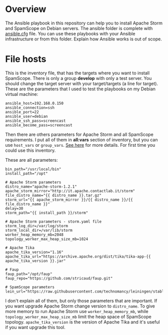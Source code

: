 # Overview
The Ansible playbook in this repository can help you to install Apache Storm and SpamScope on Debian servers. The ansible folder is complete with [ansible.cfg](./ansible.cfg) file.
You can use these playbooks with your Ansible infrastructure or from this folder.
Explain how Ansible works is out of scope.

# File hosts
This is the inventory file, that has the targets where you want to install SpamScope.
There is only a group **develop** with only a test server. You should change the target server with your target/targets (a line for target).
These are the parameters that I used to test the playbooks on my Debian virtual machine:

```
ansible_host=192.168.0.150 
ansible_connection=ssh 
ansible_port=22 
ansible_user=debian 
ansible_ssh_pass=screencast 
ansible_become_pass=screencast
```

Then there are others parameters for Apache Storm and all SpamScope requirements. I put all of them in **all:vars** section of inventory, but you can use `host_vars` or `group_vars`. [See here](http://docs.ansible.com/ansible/latest/user_guide/intro_inventory.html) for more details.
For first time you could use this inventory.

These are all parameters:

```
bin_path="/usr/local/bin"
install_path="/opt"

# Apache Storm parameters
distro_name="apache-storm-1.2.1"
apache_storm_mirror="http://it.apache.contactlab.it/storm"
file_distro_name="{{ distro_name }}.tar.gz"
storm_url="{{ apache_storm_mirror }}/{{ distro_name }}/{{ file_distro_name }}"
delay=30
storm_path="{{ install_path }}/storm"

# Apache Storm parameters - storm.yaml file
storm_log_dir=/var/log/storm
storm_local_dir=/var/lib/storm
worker_heap_memory_mb=2048
topology_worker_max_heap_size_mb=1024

# Apache Tika
apache_tika_version="1.16"
apache_tika_url="https://archive.apache.org/dist/tika/tika-app-{{ apache_tika_version }}.jar"

# Faup
faup_path="/opt/faup"
faup_repo="https://github.com/stricaud/faup.git"

# SpamScope parameters
lein_url="https://raw.githubusercontent.com/technomancy/leiningen/stable/bin/lein"
```

I don't explain all of them, but only those parameters that are important.
If you want upgrade Apache Storm change version to `distro_name`.
To give more memory to run Apache Storm use `worker_heap_memory_mb`, while `topology_worker_max_heap_size_mb` limit the heap space of SpamScope topology.
`apache_tika_version` is the version of Apache Tika and it's useful if you want upgrade this tool.
